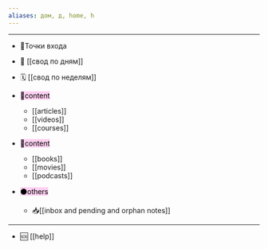 ```yaml
---
aliases: дом, д, home, h
---
```

___
- 🚪Точки входа
- 📅 [[свод по дням]]
- 🗓️ [[свод по неделям]]

- <mark style="background: #FFB8EBA6;">👀content</mark>
	- [[articles]]
	- [[videos]]
	- [[courses]]
- <mark style="background: #FFB8EBA6;">👀content</mark>
	- [[books]]
	- [[movies]]
	- [[podcasts]]
- <mark style="background: #FFB8EBA6;">⚫others</mark>
	- 📥[[inbox and pending and orphan notes]]
___

- 🆘 [[help]]